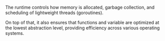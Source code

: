 The runtime controls how memory is allocated, garbage collection, and scheduling of lightweight threads (goroutines). 

On top of that, it also ensures that functions and variable are optimized at the lowest abstraction level, providing efficiency across various operating systems. 